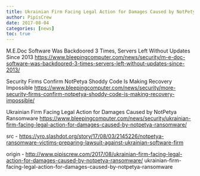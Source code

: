 ```yaml
---
title: Ukrainian Firm Facing Legal Action for Damages Caused by NotPetya Ransomware
author: PipisCrew
date: 2017-08-04
categories: [news]
toc: true
---
```


M.E.Doc Software Was Backdoored 3 Times, Servers Left Without Updates Since 2013
https://www.bleepingcomputer.com/news/security/m-e-doc-software-was-backdoored-3-times-servers-left-without-updates-since-2013/

Security Firms Confirm NotPetya Shoddy Code Is Making Recovery Impossible
https://www.bleepingcomputer.com/news/security/more-security-firms-confirm-notpetya-shoddy-code-is-making-recovery-impossible/

Ukrainian Firm Facing Legal Action for Damages Caused by NotPetya Ransomware
https://www.bleepingcomputer.com/news/security/ukrainian-firm-facing-legal-action-for-damages-caused-by-notpetya-ransomware/

src - https://yro.slashdot.org/story/17/08/03/2145226/notpetya-ransomware-victims-preparing-lawsuit-against-ukrainian-software-firm

origin - http://www.pipiscrew.com/2017/08/ukrainian-firm-facing-legal-action-for-damages-caused-by-notpetya-ransomware/ ukrainian-firm-facing-legal-action-for-damages-caused-by-notpetya-ransomware